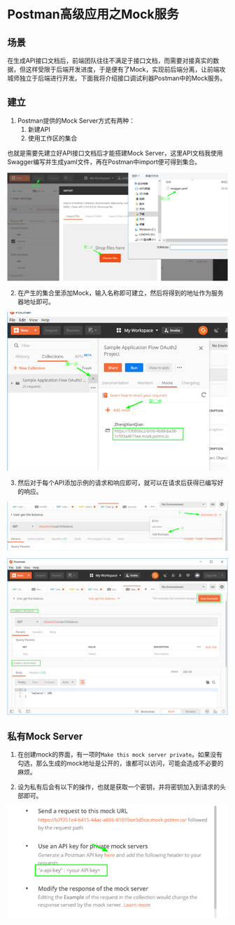 # Postman高级应用之Mock服务

## 场景

在生成API接口文档后，前端团队往往不满足于接口文档，而需要对接真实的数据，但这样受限于后端开发进度，于是便有了Mock，实现前后端分离，让前端攻城师独立于后端进行开发。下面我将介绍接口调试利器Postman中的Mock服务。

## 建立

1. Postman提供的Mock Server方式有两种：
    1. 新建API
    2. 使用工作区的集合

也就是需要先建立好API接口文档后才能搭建Mock Server，这里API文档我使用Swagger编写并生成yaml文件，再在Postman中import便可得到集合。

![step1](./Images/Mock/step1.png)

2. 在产生的集合里添加Mock，输入名称即可建立，然后将得到的地址作为服务器地址即可。

![step2](./Images/Mock/step2.png)

3. 然后对于每个API添加示例的请求和响应即可，就可以在请求后获得已编写好的响应。

![step3-1](./Images/Mock/step3-1.png)

![step3-2](./Images/Mock/step3-2.png)

## 私有Mock Server

1. 在创建mock的界面，有一项时`Make this mock server private`。如果没有勾选，那么生成的mock地址是公开的，谁都可以访问，可能会造成不必要的麻烦。

2. 设为私有后会有以下的操作，也就是获取一个密钥，并将密钥加入到请求的头部即可。

![private-mock](./Images/Mock/private-mock.png)